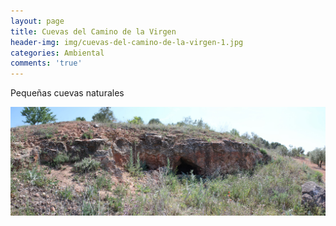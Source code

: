 ```yaml
---
layout: page
title: Cuevas del Camino de la Virgen
header-img: img/cuevas-del-camino-de-la-virgen-1.jpg
categories: Ambiental
comments: 'true'
---
```



Pequeñas cuevas naturales 

<div class="photos">
<img src="/img/cuevas-del-camino-de-la-virgen-1.jpg" alt="Cuevas del Camino de la Virgen">
</div>
